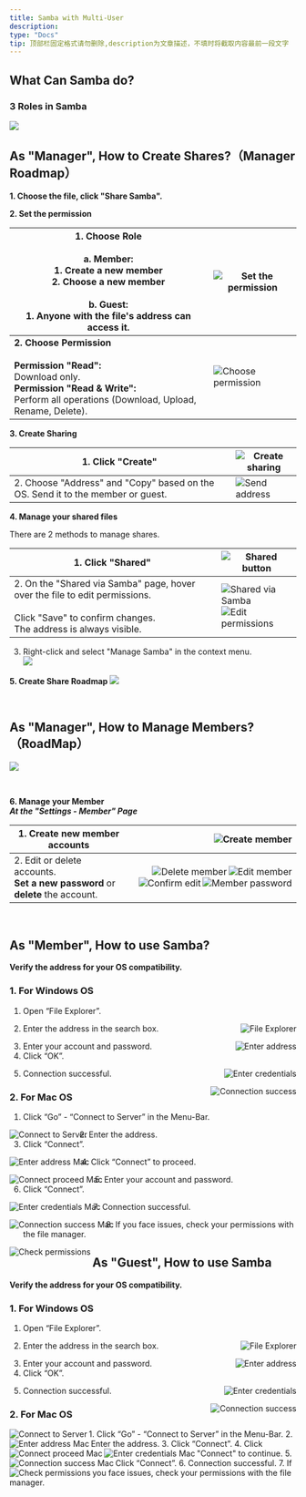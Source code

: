 ```yaml
---
title: Samba with Multi-User
description: 
type: "Docs"
tip: 顶部栏固定格式请勿删除,description为文章描述，不填时将截取内容最前一段文字
---
```


## What Can Samba do?

### 3 Roles in Samba
![](https://manage.icewhale.io/api/static/docs/1728713979484_image.png)

## As "Manager", How to Create Shares?（Manager Roadmap）

**1. Choose the file, click "Share Samba".**

**2. Set the permission**

| **1. Choose Role** <br><br> a. Member:<br> 1. Create a new member<br>2. Choose a new member<br><br> b. Guest:<br>1. Anyone with the file's address can access it. | <img align="right" src="https://manage.icewhale.io/api/static/docs/1728635259975_image.png" alt="Set the permission"> |
| -------- | ----- |
| **2. Choose Permission**<br><br> **Permission "Read":** <br> Download only.<br> **Permission "Read & Write":** <br> Perform all operations (Download, Upload, Rename, Delete).| <img align="right" src="https://manage.icewhale.io/api/static/docs/1728636948904_image.png" alt="Choose permission"> |

**3. Create Sharing**

| 1. Click "Create" | <img align="right" src="https://manage.icewhale.io/api/static/docs/1728638375493_image.png" alt="Create sharing"> |
| -------- | ----- |
| 2. Choose "Address" and "Copy" based on the OS. Send it to the member or guest. | <img align="right" src="https://manage.icewhale.io/api/static/docs/1728638496968_image.png" alt="Send address"> |

**4. Manage your shared files**

There are 2 methods to manage shares.

| 1. Click "Shared" | <img align="right" src="https://manage.icewhale.io/api/static/docs/1728638620287_image.png" alt="Shared button"> |
| -------- | ----- |
| 2. On the "Shared via Samba" page, hover over the file to edit permissions.<br><br> Click "Save" to confirm changes.<br> The address is always visible. | <img align="right" src="https://manage.icewhale.io/api/static/docs/1728638763045_image.png" alt="Shared via Samba"><br><img align="right" src="https://manage.icewhale.io/api/static/docs/1728638801741_image.png" alt="Edit permissions"> |

3. Right-click and select "Manage Samba" in the context menu.  
![](https://manage.icewhale.io/api/static/docs/1728714108676_image.png)


**5. Create Share Roadmap**
![](https://manage.icewhale.io/api/static/docs/1728714127575_image.png)


<br>

## As "Manager", How to Manage Members?（RoadMap）
![](https://manage.icewhale.io/api/static/docs/1728714150294_image.png)


<br>

**6. Manage your Member**  
***At the "Settings - Member" Page***

| 1. Create new member accounts | <img align="right" src="https://manage.icewhale.io/api/static/docs/1728639235564_image.png" alt="Create member"> |
| -------- | ----- |
| 2. Edit or delete accounts.<br>**Set a new password** or **delete** the account. | <img align="right" src="https://manage.icewhale.io/api/static/docs/1728639475546_image.png" alt="Edit member"><img align="right" src="https://manage.icewhale.io/api/static/docs/1728639486206_image.png" alt="Delete member"><img align="right" src="https://manage.icewhale.io/api/static/docs/1728639504689_image.png" alt="Member password"><img align="right" src="https://manage.icewhale.io/api/static/docs/1728639516436_image.png" alt="Confirm edit"> |

<br>

## As "Member",  How to use Samba?
**Verify the address for your OS compatibility.**

### 1. For Windows OS
1. Open “File Explorer”.  
<img align="right" src="https://manage.icewhale.io/api/static/docs/1728370332527_4.1.png" alt="File Explorer">

2. Enter the address in the search box.  
<img align="right" src="https://manage.icewhale.io/api/static/docs/1728370346032_4.2.png" alt="Enter address">

3. Enter your account and password.  
4. Click “OK”.  
<img align="right" src="https://manage.icewhale.io/api/static/docs/1728370367682_4.3.png" alt="Enter credentials">

5. Connection successful.  
<img align="right" src="https://manage.icewhale.io/api/static/docs/1728370378592_4.4.png" alt="Connection success">

### 2. For Mac OS

1. Click “Go” - “Connect to Server” in the Menu-Bar.  
<img align="left" src="https://manage.icewhale.io/api/static/docs/1728370418677_4.5.png" alt="Connect to Server">

2. Enter the address.  
3. Click “Connect”.  
<img align="left" src="https://manage.icewhale.io/api/static/docs/1728370424977_4.6.png" alt="Enter address Mac">

4. Click “Connect” to proceed.  
<img align="left" src="https://manage.icewhale.io/api/static/docs/1728370429529_4.8.png" alt="Connect proceed Mac">

5. Enter your account and password.  
6. Click “Connect”.  
<img align="left" src="https://manage.icewhale.io/api/static/docs/1728370435735_4.9.png" alt="Enter credentials Mac">

7. Connection successful.  
<img align="left" src="https://manage.icewhale.io/api/static/docs/1728370440897_4.10.png" alt="Connection success Mac">

8. If you face issues, check your permissions with the file manager.  
<img align="left" src="https://manage.icewhale.io/api/static/docs/1728715433112_image.png" alt="Check permissions">


## As "Guest", How to use Samba
**Verify the address for your OS compatibility.**

### 1. For Windows OS
1. Open “File Explorer”.  
<img align="right" src="https://manage.icewhale.io/api/static/docs/1728370332527_4.1.png" alt="File Explorer">

2. Enter the address in the search box.  
<img align="right" src="https://manage.icewhale.io/api/static/docs/1728370346032_4.2.png" alt="Enter address">

3. Enter your account and password.  
4. Click “OK”.  
<img align="right" src="https://manage.icewhale.io/api/static/docs/1728370367682_4.3.png" alt="Enter credentials">

5. Connection successful.  
<img align="right" src="https://manage.icewhale.io/api/static/docs/1728370378592_4.4.png" alt="Connection success">

### 2. For Mac OS

<img align="left" src="https://manage.icewhale.io/api/static/docs/1728370418677_4.5.png" alt="Connect to Server">
1. Click “Go” - “Connect to Server” in the Menu-Bar.  

<img align="left" src="https://manage.icewhale.io/api/static/docs/1728370424977_4.6.png" alt="Enter address Mac">
2. Enter the address.  
3. Click “Connect”.  

<img align="left" src="https://manage.icewhale.io/api/static/docs/1728370429529_4.8.png" alt="Connect proceed Mac">
4. Click "Connect" to continue.  

<img align="left" src="https://manage.icewhale.io/api/static/docs/1728715230469_image.png" alt="Enter credentials Mac">
5. Click “Connect”.  

<img align="left" src="https://manage.icewhale.io/api/static/docs/1728715270537_image.png" alt="Connection success Mac">
6. Connection successful.  

<img align="left" src="https://manage.icewhale.io/api/static/docs/1728370447288_4.11.png" alt="Check permissions">
7. If you face issues, check your permissions with the file manager.  
